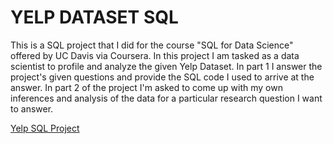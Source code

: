 # YELP DATASET SQL
This is a SQL project that I did for the course "SQL for Data Science" offered by UC Davis via Coursera. In this project I am tasked as a data scientist to profile and analyze the given Yelp Dataset. In part 1 I answer the project's given questions and provide the SQL code I used to arrive at the  answer. In part 2 of the project I'm asked to come up with my own inferences and analysis of the data for a particular research question I want to answer.

[Yelp SQL Project](https://github.com/svn2233/SQL_UC_DAVIS_PROJECT/blob/0b6fe7afdf9ffa2ae0d89ff9fcd73469832ccabd/project.md)
